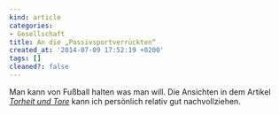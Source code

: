 ```yaml
---
kind: article
categories:
- Gesellschaft
title: An die „Passivsportverrückten“
created_at: '2014-07-09 17:52:19 +0200'
tags: []
cleaned?: false
---
```


Man kann von Fußball halten was man will. Die Ansichten in dem Artikel
*[Torheit und
Tore](http://tuxproject.de/blog/2014/07/torheit-und-tore/)* kann ich
persönlich relativ gut nach­voll­ziehen.
